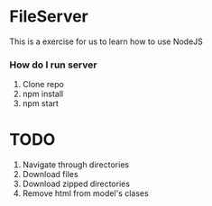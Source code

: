FileServer
==========

This is a exercise for us to learn how to use NodeJS

### How do I run server
1. Clone repo
2. npm install
3. npm start 


TODO
====
1. Navigate through directories
2. Download files
3. Download zipped directories
4. Remove  html from model's clases
